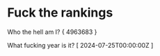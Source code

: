 # Fuck the rankings

Who the hell am I?
{ 4963683 }

What fucking year is it?
[ 2024-07-25T00:00:00Z ]
